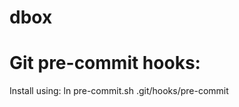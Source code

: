 dbox
====


Git pre-commit hooks:
=====================

Install using:
ln pre-commit.sh .git/hooks/pre-commit

